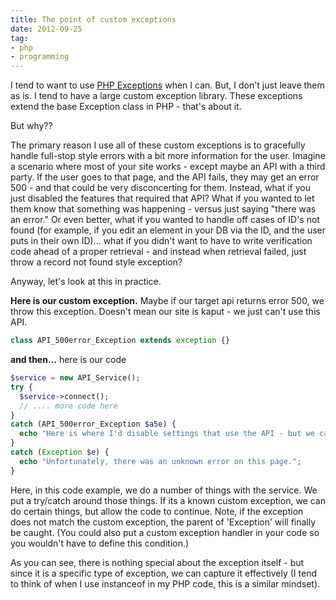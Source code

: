 ```yaml
---
title: The point of custom exceptions
date: 2012-09-25
tag:
- php
- programming
---
```

I tend to want to use [PHP Exceptions](http://us.php.net/manual/en/language.exceptions.php) when I can.  But, I don't just leave them as is.  I tend to have a large custom exception library.  These exceptions extend the base Exception class in PHP - that's about it.

<!--more-->

But why??

The primary reason I use all of these custom exceptions is to gracefully handle full-stop style errors with a bit more information for the user.  Imagine a scenario where most of your site works - except maybe an API with a third party.  If the user goes to that page, and the API fails, they may get an error 500 - and that could be very disconcerting for them.  Instead, what if you just disabled the features that required that API?  What if you wanted to let them know that something was happening - versus just saying "there was an error."  Or even better, what if you wanted to handle off cases of ID's not found (for example, if you edit an element in your DB via the ID, and the user puts in their own ID)... what if you didn't want to have to write verification code ahead of a proper retrieval - and instead when retrieval failed, just throw a record not found style exception?

Anyway, let's look at this in practice.

**Here is our custom exception.**  Maybe if our target api returns error 500, we throw this exception.  Doesn't mean our site is kaput - we just can't use this API.

```php
class API_500error_Exception extends exception {}
```

**and then...** here is our code
    
```php
$service = new API_Service();
try {
  $service->connect();
  // .... more code here
}
catch (API_500error_Exception $a5e) {
  echo "Here is where I'd disable settings that use the API - but we can continue.";
}
catch (Exception $e) {
  echo "Unfortunately, there was an unknown error on this page.";
}
```

Here, in this code example, we do a number of things with the service.  We put a try/catch around those things.  If its a known custom exception, we can do certain things, but allow the code to continue.  Note, if the exception does not match the custom exception, the parent of 'Exception' will finally be caught. (You could also put a custom exception handler in your code so you wouldn't have to define this condition.)

As you can see, there is nothing special about the exception itself - but since it is a specific type of exception, we can capture it effectively (I tend to think of when I use instanceof in my PHP code, this is a similar mindset).  
